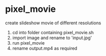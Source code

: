# pixel_movie
create slideshow movie of different resolutions

1.  cd into folder containing pixel_movie.sh
2.  import image and rename to 'input.jpg'
3.  run pixel_movie
4.  rename output.mp4 as required
